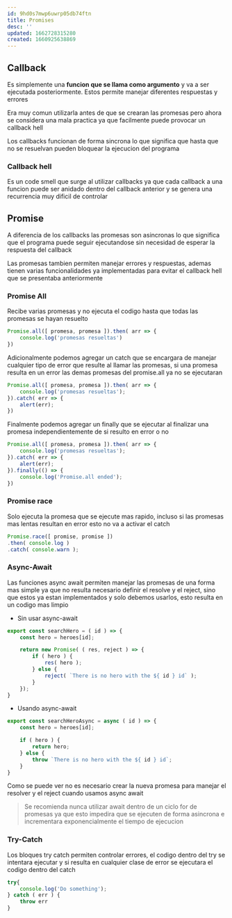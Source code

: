 ```yaml
---
id: 9hd0s7mwp6uwrp05db74ftn
title: Promises
desc: ''
updated: 1662728315280
created: 1660925638869
---
```


## Callback

Es simplemente una **funcion que se llama como argumento** y va a ser ejecutada posteriormente. Estos permite manejar diferentes respuestas y errores

Era muy comun utilizarla antes de que se crearan las promesas pero ahora se considera una mala practica ya que facilmente puede provocar un callback hell

Los callbacks funcionan de forma sincrona lo que significa que hasta que no se resuelvan pueden bloquear la ejecucion del programa

### Callback hell

Es un code smell que surge al utilizar callbacks ya que cada callback a una funcion puede ser anidado dentro del callback anterior y se genera una recurrencia muy dificil de controlar

## Promise

A diferencia de los callbacks las promesas son asincronas lo que significa que el programa puede seguir ejecutandose sin necesidad de esperar la respuesta del callback

Las promesas tambien permiten manejar errores y respuestas, ademas tienen varias funcionalidades ya implementadas para evitar el callback hell que se presentaba anteriormente

### Promise All

Recibe varias promesas y no ejecuta el codigo hasta que todas las promesas se hayan resuelto

```javascript
Promise.all([ promesa, promesa ]).then( arr => {
    console.log('promesas resueltas')
})
```

Adicionalmente podemos agregar un catch que se encargara de manejar cualquier tipo de error que resulte al llamar las promesas, si una promesa resulta en un error las demas promesas del promise.all ya no se ejecutaran

```javascript
Promise.all([ promesa, promesa ]).then( arr => {
    console.log('promesas resueltas');
}).catch( err => {
    alert(err);
})
```

Finalmente podemos agregar un finally que se ejecutar al finalizar una promesa independientemente de si resulto en error o no

```javascript
Promise.all([ promesa, promesa ]).then( arr => {
    console.log('promesas resueltas');
}).catch( err => {
    alert(err);
}).finally(() => {
    console.log('Promise.all ended');
})
```

### Promise race

Solo ejecuta la promesa que se ejecute mas rapido, incluso si las promesas mas lentas resultan en error esto no va a activar el catch

```javascript
Promise.race([ promise, promise ])
.then( console.log )
.catch( console.warn );
```


### Async-Await

Las funciones async await permiten manejar las promesas de una forma mas simple ya que no resulta necesario definir el resolve y el reject, sino que estos ya estan implementados y solo debemos usarlos, esto resulta en un codigo mas limpio

* Sin usar async-await

```javascript
export const searchHero = ( id ) => {
    const hero = heroes[id];

    return new Promise( ( res, reject ) => {
        if ( hero ) {
            res( hero );
        } else {
            reject( `There is no hero with the ${ id } id` );
        }
    });
}
```

* Usando async-await
```javascript
export const searchHeroAsync = async ( id ) => {
    const hero = heroes[id];

    if ( hero ) {
        return hero;
    } else {
        throw `There is no hero with the ${ id } id`;
    }
}
```

Como se puede ver no es necesario crear la nueva promesa para manejar el resolver y el reject cuando usamos async await

>Se recomienda nunca utilizar await dentro de un ciclo for de promesas ya que esto impedira que se ejecuten de forma asincrona e incrementara exponencialmente el tiempo de ejecucion 

### Try-Catch

Los bloques try catch permiten controlar errores, el codigo dentro del try se intentara ejecutar y si resulta en cualquier clase de error se ejecutara el codigo dentro del catch

```javascript
try{
    console.log('Do something');
} catch ( err ) {
    throw err
}
```


